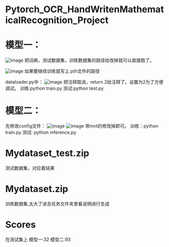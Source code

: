 # Pytorch_OCR_HandWritenMathematicalRecognition_Project

# 模型一：
![image](https://github.com/user-attachments/assets/5af6595b-c52e-4831-a3c7-058aebce896c)
把词典，测试数据集，训练数据集的路径给改掉就可以直接跑了。

![image](https://github.com/user-attachments/assets/d5899a13-38a2-4263-96a7-cf4b14fdb530)
如果要继续训练就写上.pth文件的路径

dataloader.py中：
![image](https://github.com/user-attachments/assets/31f18953-5c05-472e-a636-3e6d76e3b24c)
把注释取消，return 2给注释了。设置为2为了方便调试。
训练:python train.py
测试:python test.py


# 模型二：
先修改config文件：
![image](https://github.com/user-attachments/assets/3600f3c7-dfd9-46f0-b243-4714da606cee)
![image](https://github.com/user-attachments/assets/e1464540-8c6d-44c5-a9b9-1b2242ca5248)
带mnt的修改掉即可。
训练：python train.py
测试: python inference.py

# Mydataset_test.zip
测试数据集，对应着结果

# Mydataset.zip
训练数据集,太大了进去任务文件夹里看说明进行生成

# Scores
在测试集上
模型一:32
模型二:93
